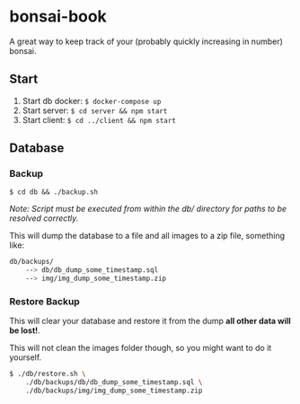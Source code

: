 # bonsai-book

A great way to keep track of your (probably quickly increasing in number) bonsai.

## Start

1. Start db docker: `$ docker-compose up`
2. Start server: `$ cd server && npm start`
3. Start client: `$ cd ../client && npm start`

## Database

### Backup

`$ cd db && ./backup.sh`

*Note: Script must be executed from within the db/ directory for paths to be resolved correctly.*

This will dump the database to a file and all images to a zip file, something like:

```bash
db/backups/
    --> db/db_dump_some_timestamp.sql
    --> img/img_dump_some_timestamp.zip
```

### Restore Backup

This will clear your database and restore it from the dump **all other data will be lost!**.

This will not clean the images folder though, so you might want to do it yourself.

```bash
$ ./db/restore.sh \
    ./db/backups/db/db_dump_some_timestamp.sql \
    ./db/backups/img/img_dump_some_timestamp.zip
```
